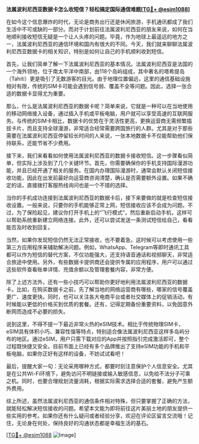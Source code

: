 **法属波利尼西亚数据卡怎么收短信？轻松搞定国际通信难题[[TG💪+ @esim1088](https://t.me/s/esim1088)]**

在如今这个信息爆炸的时代，无论是商务出行还是休闲旅游，手机通讯都成了我们生活中不可或缺的一部分。而对于计划前往法属波利尼西亚的朋友来说，如何在当地顺利接收短信无疑是一个让人头疼的问题。毕竟，作为地球上最遥远的地方之一，法属波利尼西亚的通信环境和国内有很大的不同。今天，我们就来聊聊法属波利尼西亚数据卡的相关知识，特别是如何让自己的手机顺利收到短信。

首先，让我们简单了解一下法属波利尼西亚的基本情况。法属波利尼西亚是法国的一个海外领地，位于南太平洋中南部，由118个岛屿组成，其中著名的塔希提岛（Tahiti）更是吸引了无数游客的目光。由于地理位置偏远，这里的通信基础设施相对有限，传统的SIM卡可能会遇到信号弱、覆盖不全等问题。因此，选择一张合适的数据卡显得尤为重要。

那么，什么是法属波利尼西亚的数据卡呢？简单来说，它就是一种可以在当地使用的移动网络接入设备，通过插入手机或平板电脑，用户就可以享受高速的互联网服务。与传统的SIM卡相比，数据卡的优势在于灵活性更高，更换运营商无需频繁插拔卡片，而且支持全球漫游，非常适合经常需要跨国旅行的人群。尤其是对于那些需要在法属波利尼西亚停留较长时间的人来说，一张本地数据卡不仅能帮助他们保持联系，还能节省不少费用。

接下来，我们来看看如何使用法属波利尼西亚的数据卡接收短信。这一步骤看似简单，但实际上涉及到了几个关键环节。首先，你需要确保你的手机支持国际漫游功能，并且已经开通了相关的服务。在国内办理国际漫游时，通常会默认关闭短信接收功能，因此在出发前最好向运营商咨询清楚，确认是否需要额外设置。如果不确定的话，直接拨打客服热线询问也是一个不错的选择。

当你的手机成功连接到法属波利尼西亚的数据卡后，接下来要做的就是检查短信接收设置。一般来说，只要你的手机能够正常上网，短信接收应该不会成为问题。不过，为了保险起见，建议你打开手机上的“飞行模式”，然后重新启动手机，这样可以帮助系统重新建立网络连接。此外，还可以尝试发送一条测试短信给自己，看看能否及时收到回复。

当然，如果你发现短信仍然无法正常接收，也不要着急。这时候可以考虑使用一些第三方应用程序来辅助解决问题。例如，WhatsApp、Telegram等即时通讯工具都可以作为短信的替代方案，不仅功能强大，还支持语音通话和视频聊天，非常适合旅途中使用。另外，有些数据卡提供商还会提供专属的应用程序，用户可以通过这些软件查看账单详情、充值余额以及管理套餐内容，非常方便。

除了上述方法外，还有一些小技巧可以帮助你更好地利用法属波利尼西亚的数据卡。比如，在购买数据卡之前，先了解当地的网络运营商有哪些，哪家的信号覆盖更广、速度更快。同时，也可以关注各大电商平台或者社交媒体上的促销活动，有时候能以更低的价格买到优质的套餐。还有，记得定期备份重要资料，以免因意外断网而造成不必要的损失。

说到这里，不得不提一下最近非常火热的eSIM技术。相比于传统物理SIM卡，eSIM具有体积小巧、兼容性强等特点，特别适合像法属波利尼西亚这样多岛屿分布的地区。通过eSIM，用户只需下载对应的App并按照指引完成激活即可，整个过程既快捷又安全。目前市面上已经有多个品牌推出了支持eSIM功能的手机和平板电脑，如果你正好有这样的设备，不妨试试看吧！

最后，提醒大家一句：无论采用哪种方式，都要时刻注意保护个人信息安全。尤其是在公共Wi-Fi环境下，避免访问不明链接或输入敏感信息，以免给不法分子可乘之机。同时，也要合理规划流量消耗，根据实际需求选择合适的套餐，避免产生额外费用。

综上所述，虽然法属波利尼西亚的通信条件相对特殊，但只要掌握了正确的方法，就能轻松解决短信接收的问题。希望本文能为即将前往这片美丽土地的朋友提供一些实用的参考。如果你还有什么疑问或者经验分享，欢迎在评论区留言交流哦！记住，无论身在何处，保持良好的沟通状态都是幸福生活的基石。

[[TG💪+ @esim1088](https://t.me/s/esim1088) ![Image](https://i.postimg.cc/4NQfJmqS/Snipaste-2025-05-13-00-14-12.png)]